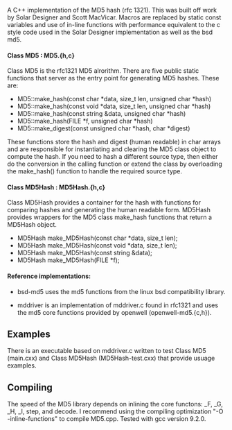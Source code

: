 A C++ implementation of the MD5 hash (rfc 1321). This was built off work by
Solar Designer and Scott MacVicar. Macros are replaced by static const variables
and use of in-line functions with performance equivalent to the c style
code used in the Solar Designer implementation as well as the bsd md5.

#### Class MD5 : MD5.{h,c}

Class MD5 is the rfc1321 MD5 alrorithm. There are five public static
functions that server as the entry point for generating MD5 hashes.
These are:
  * MD5::make_hash(const char *data, size_t len, unsigned char *hash)
  * MD5::make_hash(const void *data, size_t len, unsigned char *hash)
  * MD5::make_hash(const string &data, unsigned char *hash)
  * MD5::make_hash(FILE *f, unsigned char *hash)
  * MD5::make_digest(const unsigned char *hash, char *digest)

These functions store the hash and digest (human readable) in char
arrays and are responsible for instantiating and clearing the MD5
class object to compute the hash. If you need to hash a different
source type, then either do the conversion in the calling function or
extend the class by overloading the make_hash() function to handle the
required source type.

#### Class MD5Hash : MD5Hash.{h,c}

Class MD5Hash provides a container for the hash with functions for
comparing hashes and generating the human readable form. MD5Hash provides
wrappers for the MD5 class make_hash functions that return a MD5Hash
object.

  * MD5Hash make_MD5Hash(const char *data, size_t len);
  * MD5Hash make_MD5Hash(const void *data, size_t len);
  * MD5Hash make_MD5Hash(const string &data);
  * MD5Hash make_MD5Hash(FILE *f);

#### Reference implementations:

  * bsd-md5 uses the md5 functions from the linux bsd compatibility
  library.

  * mddriver is an implementation of mddriver.c found in rfc1321 and uses
  the md5 core functions provided by openwell (openwell-md5.{c,h}).

## Examples
There is an executable based on mddriver.c written to test Class MD5
(main.cxx) and Class MD5Hash (MD5Hash-test.cxx) that provide usuage
examples.


## Compiling

The speed of the MD5 library depends on inlining the core functons:
_F, _G, _H, _I, step, and decode. I recommend using the compiling
optimization "-O -inline-functions" to compile MD5.cpp. Tested with gcc
 version 9.2.0.

